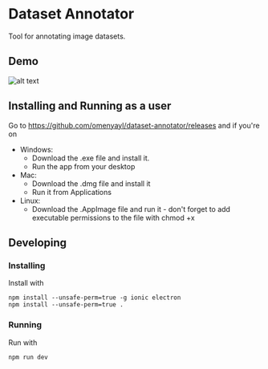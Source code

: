 # Dataset Annotator
Tool for annotating image datasets.
## Demo
![alt text](https://s3.amazonaws.com/olegpublicbucket/Screen+Shot+2018-07-14+at+12.23.25+PM.png)

## Installing and Running as a user
Go to https://github.com/omenyayl/dataset-annotator/releases and if you're on
* Windows: 
  * Download the .exe file and install it.
  * Run the app from your desktop
* Mac:
  * Download the .dmg file and install it
  * Run it from Applications
* Linux:
  * Download the .AppImage file and run it - don't forget to add executable permissions to the file with chmod +x 

## Developing
### Installing
Install with
```
npm install --unsafe-perm=true -g ionic electron
npm install --unsafe-perm=true .
```

### Running
Run with
```
npm run dev
```
